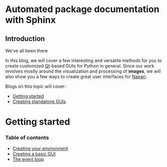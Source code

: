 # Automated package documentation with Sphinx

## Introduction
We've all been there

In this blog, we will cover a few interesting and versatile methods for you to create customized [Qt](https://qt.io)-based GUIs for Python in general. Since our work revolves mostly around the visualization and processing of **images**, we will also show you a few ways to create great user interfaces for [Napari](https://napari.org/).

Blogs on this topic will cover:
* [Getting started](https://github.com/BiAPoL/blog/new/blog_entry_UI/johannes_mueller#getting-started)
* [Creating standalone GUIs](https://github.com/BiAPoL/blog/new/blog_entry_UI/johannes_mueller#creating-advanced-standalone-guis)


# Getting started

### Table of contents
- [Creating your environment](https://github.com/BiAPoL/blog/new/blog_entry_UI/johannes_mueller#creating-your-environment)
- [Creating a basic GUI](https://github.com/BiAPoL/blog/new/blog_entry_UI/johannes_mueller#creating-a-basic-gui)
- [The event loop](https://github.com/BiAPoL/blog/new/blog_entry_UI/johannes_mueller#the-event-loop)

